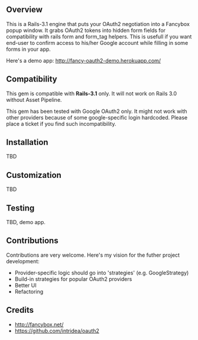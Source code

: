 Overview
--------

This is a Rails-3.1 engine that puts your OAuth2 negotiation into a Fancybox popup window.
It grabs OAuth2 tokens into hidden form fields for compatibility with rails form and form_tag helpers.
This is usefull if you want end-user to confirm access to his/her Google account while filling in some forms in your app.

Here's a demo app: http://fancy-oauth2-demo.herokuapp.com/

Compatibility
-------------

This gem is compatible with **Rails-3.1** only. It will not work on Rails 3.0 without Asset Pipeline. 

This gem has been tested with Google OAuth2 only. It might not work with other providers because of some google-specific 
login hardcoded. Please place a ticket if you find such incompatibility.

Installation
------------

TBD

Customization
-------------

TBD

Testing
-------

TBD, demo app.


Contributions
-------------

Contributions are very welcome. Here's my vision for the futher project development:

* Provider-specific logic should go into 'strategies' (e.g. GoogleStrategy)
* Build-in strategies for popular OAuth2 providers
* Better UI 
* Refactoring 
 


Credits
-------

* http://fancybox.net/
* https://github.com/intridea/oauth2

